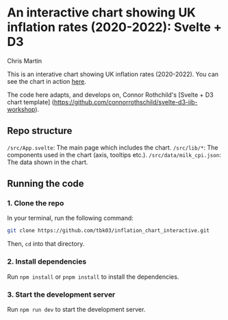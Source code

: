 # An interactive chart showing UK inflation rates (2020-2022): Svelte + D3
Chris Martin

This is an interative chart showing UK inflation rates (2020-2022). You can see the chart in action [here](https://tbk03.github.io/inflation_chart_interactive/).  

The code here adapts, and develops on, Connor Rothchild's [Svelte + D3 chart template] (https://github.com/connorrothschild/svelte-d3-iib-workshop).

## Repo structure

`/src/App.svelte`: The main page which includes the chart.
`/src/lib/*`: The components used in the chart (axis, tooltips etc.).
`/src/data/milk_cpi.json`: The data shown in the chart.

## Running the code

### 1. Clone the repo

In your terminal, run the following command:

```bash
git clone https://github.com/tbk03/inflation_chart_interactive.git
```

Then, `cd` into that directory.

### 2. Install dependencies

Run `npm install` or `pnpm install` to install the dependencies.

### 3. Start the development server

Run `npm run dev` to start the development server.
